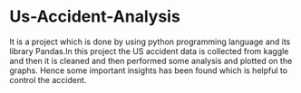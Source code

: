 # Us-Accident-Analysis
It is a project which is done by using python programming language and its library Pandas.In this project the US accident data is collected from kaggle and then it is cleaned and then performed some analysis and plotted on the graphs. Hence some important insights has been found which is helpful to control the accident. 
